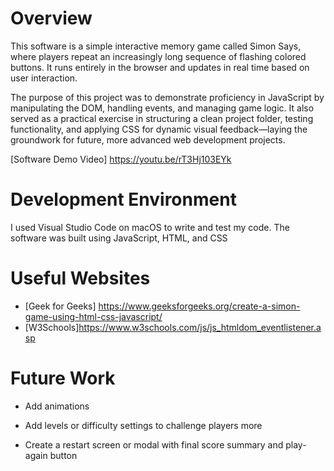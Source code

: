 # Overview

This software is a simple interactive memory game called Simon Says, where players repeat an increasingly long sequence of flashing colored buttons. It runs entirely in the browser and updates in real time based on user interaction.

The purpose of this project was to demonstrate proficiency in JavaScript by manipulating the DOM, handling events, and managing game logic. It also served as a practical exercise in structuring a clean project folder, testing functionality, and applying CSS for dynamic visual feedback—laying the groundwork for future, more advanced web development projects.


[Software Demo Video] https://youtu.be/rT3Hj103EYk

# Development Environment

I used Visual Studio Code on macOS to write and test my code.
The software was built using JavaScript, HTML, and CSS

# Useful Websites


- [Geek for Geeks] https://www.geeksforgeeks.org/create-a-simon-game-using-html-css-javascript/
- [W3Schools]https://www.w3schools.com/js/js_htmldom_eventlistener.asp

# Future Work

- Add animations

- Add levels or difficulty settings to challenge players more

- Create a restart screen or modal with final score summary and play-again button